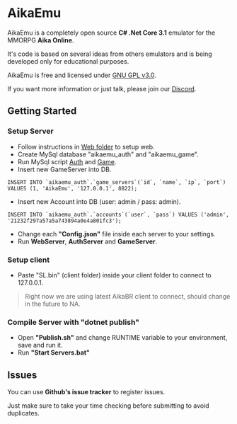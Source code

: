 # AikaEmu

AikaEmu is a completely open source **C# .Net Core 3.1** emulator for the MMORPG **Aika Online**. 

It's code is based on several ideas from others emulators and is being developed only for educational purposes. 

AikaEmu is free and licensed under [GNU GPL v3.0](LICENSE.md).

If you want more information or just talk, please join our [Discord](https://discord.gg/pVAXHWS).

## Getting Started

### Setup Server

* Follow instructions in [Web folder](src/AikaEmu.WebServer/README.md) to setup web.
* Create MySql database "aikaemu_auth" and "aikaemu_game".
* Run MySql script [Auth](sql/aikaemu_auth.sql) and [Game](sql/aikaemu_game.sql).
* Insert new GameServer into DB.
```
INSERT INTO `aikaemu_auth`.`game_servers`(`id`, `name`, `ip`, `port`) VALUES (1, 'AikaEmu', '127.0.0.1', 8822);
```
* Insert new Account into DB (user: admin / pass: admin).
```
INSERT INTO `aikaemu_auth`.`accounts`(`user`, `pass`) VALUES ('admin', '21232f297a57a5a743894a0e4a801fc3');
```
* Change each **"Config.json"** file inside each server to your settings.
* Run **WebServer**, **AuthServer** and **GameServer**.

### Setup client

* Paste "SL.bin" (client folder) inside your client folder to connect to 127.0.0.1.
> Right now we are using latest AikaBR client to connect, should change in the future to NA.

### Compile Server with "dotnet publish"

* Open **"Publish.sh"** and change RUNTIME variable to your environment, save and run it.
* Run **"Start Servers.bat"**

## Issues

You can use **Github's issue tracker** to register issues.

Just make sure to take your time checking before submitting to avoid duplicates.
